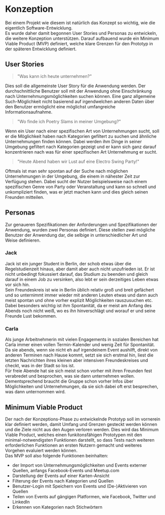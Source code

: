 # Konzeption

Bei einem Projekt wie diesem ist natürlich das Konzept so wichtig, wie die eigentlich Software-Entwicklung.  
Es wurde daher damit begonnen User Stories und Personas zu entwickeln, die weitere Konzeption unterstützen. Darauf aufbauend wurde ein Minimum Viable Product (MVP) definiert, welche klare Grenzen für den Prototyp in der späteren Entwicklung definiert.

## User Stories

> "Was kann ich heute unternehmen?"

Dies soll die allgemeinste User Story für die Anwendung werden.
Der durchschnittliche Benutzer soll mit der Anwendung ohne Einschränkung nach Unternehmungsmöglichkeiten suchen können.
Eine ganz allgemeine Such-Möglichkeit nicht basierend auf irgendwelchen anderen Daten über den Benutzer ermöglicht eine möglichst umfangreiche Informationsaufnahme.

> "Wo finde ich Poetry Slams in meiner Umgebung?" 

Wenn ein User nach einer spezifischen Art von Unternehmungen sucht, soll er die Möglichkeit haben nach Kategorien gefiltert zu suchen und ähnliche Unternehmungen finden können.
Dabei werden ihm Dinge in seiner Umgebung gefiltert nach Kategorien gezeigt und er kann sich ganz darauf konzentrieren nach was für einer spezifischen Art Unternehmung er sucht.

> "Heute Abend haben wir Lust auf eine Electro Swing Party!"

Oftmals ist man sehr spontan auf der Suche nach möglichen Unternehmungen in der Umgebung, die einem in nähester Zeit zur Verfügung stehen. Dabei sucht der Nutzer beispielsweise nach einem spezifischen Genre von Party oder Veranstaltung und kann so schnell und unkompliziert finden, was er jetzt machen kann und dies gleich seinen Freunden mitteilen.

## Personas

Zur genaueren Spezifikationen der Anforderungen und Spezifikationen der Anwendung, wurden zwei Personas definiert. Diese stellen zwei mögliche Benutzer der Anwendung dar, die selbige in unterschiedlicher Art und Weise definieren.

### Jack

Jack ist ein junger Student in Berlin, der schob etwas über die Regelstudienzeit hinaus, aber damit aber auch nicht unzufrieden ist. 
Er ist nicht unbedingt fokussiert darauf, das Studium zu beenden und gleich darauf in einem Job zu versinken, also lebt er sein derzeitiges Leben etwas vor sich hin.  
Sein Freundeskreis ist wie in Berlin üblich relativ groß und breit gefächert und so unternimmt immer wieder mit anderen Leuten etwas und dann auch meist spontan und ohne vorher explizit Möglichkeiten rauszusuchen etc.  
Dabei besonders wichtig ist ihm Spontanität, da er meist am Anfang des Abends noch nicht weiß, wo es ihn hinverschlägt und worauf er und seine Freunde Lust bekommen.

### Carla

Als junge Arbeitnehmerin mit vielen Engagements in sozialen Bereichen hat Carla immer einen vollen Termin-Kalender und wenig Zeit für Spontanität. Da sie abends, wenn sie nicht eh auf irgendeinem Event aushilft, direkt von anderen Terminen nach Hause kommt, setzt sie sich erstmal hin, liest die letzten Nachrichten ihres kleinen aber intensiven Freundeskreises und checkt, was in der Stadt so los ist.  
Für freie Abende hat sie sich meist schon vorher mit ihren Freunden fest verabredet und besprochen, was sie dann unternehmen wollen. Dementsprechend braucht die Gruppe schon vorher Infos über Möglichkeiten und Unternehmungen, da sie sich dabei oft erst besprechen, was dann unternommen wird.

## Minimum Viable Product

Der nach der Konzeptions-Phase zu entwickelnde Prototyp soll im vornerein klar definiert werden, damit Umfang und Grenzen gesteckt werden können und die Ziele nicht aus den Augen verloren werden. Dies wird das Minimum Viable Product, welches einen funkitonsfähigen Prototypen mit den minimal-notwendigsten Funktionen darstellt, so dass Tests nach weiteren erforderlichen Funktionen an ersten Nutzern gemacht und weiteres Vorgehen evaluiert werden können.  
Das MVP soll also folgende Funktionen beinhalten:
- der Import von Unternehmungsmöglichkeiten und Events externer Quellen, anfangs Facebook-Events und Meetup.com
- Darstellung der Events auf einer Karten-Ansicht
- Filterung der Events nach Kategorien und Quellen
- Benutzer-Login mit Speichern von Events und (De-)Aktivieren von Quellen
- Teilen von Events auf gängigen Platformen, wie Facebook, Twitter und LinkedIn
- Erkennen von Kategorien nach Stichwörtern
